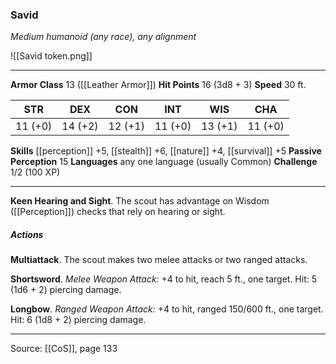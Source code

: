 ### Savid
_Medium humanoid (any race), any alignment_

![[Savid token.png]]


---

**Armor Class** 13 ([[Leather Armor]])
**Hit Points** 16 (3d8 + 3)
**Speed** 30 ft.

| STR     | DEX     | CON     | INT     | WIS     | CHA     |
|---------|---------|---------|---------|---------|---------|
| 11 (+0) | 14 (+2) | 12 (+1) | 11 (+0) | 13 (+1) | 11 (+0) |

**Skills** [[perception]] +5, [[stealth]] +6, [[nature]] +4, [[survival]] +5
**Passive Perception** 15
**Languages** any one language (usually Common)
**Challenge** 1/2 (100 XP)

---

**Keen Hearing and Sight**. The scout has advantage on Wisdom ([[Perception]]) checks that rely on hearing or sight.

##### Actions
**Multiattack**. The scout makes two melee attacks or two ranged attacks.

**Shortsword**. _Melee Weapon Attack:_ +4 to hit, reach 5 ft., one target. Hit: 5 (1d6 + 2) piercing damage.

**Longbow**. _Ranged Weapon Attack:_ +4 to hit, ranged 150/600 ft., one target. Hit: 6 (1d8 + 2) piercing damage.


---

Source: [[CoS]], page 133